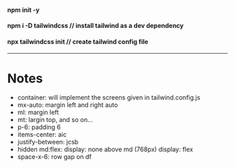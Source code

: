 #### npm init -y

#### npm i -D tailwindcss // install tailwind as a dev dependency

#### npx tailwindcss init // create tailwind config file

---

# Notes

- container: will implement the screens given in tailwind.config.js
- mx-auto: margin left and right auto
- ml: margin left
- mt: largin top, and so on...
- p-6: padding 6
- items-center: aic
- justify-between: jcsb
- hidden md:flex: display: none above md (768px) display: flex
- space-x-6: row gap on df
